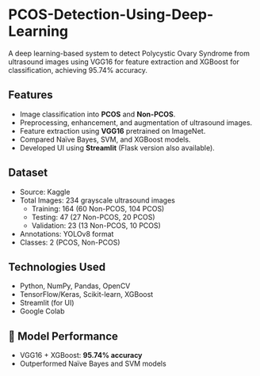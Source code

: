 # PCOS-Detection-Using-Deep-Learning
A deep learning-based system to detect Polycystic Ovary Syndrome from ultrasound images using VGG16 for feature extraction and XGBoost for classification, achieving 95.74% accuracy.
## Features
- Image classification into **PCOS** and **Non-PCOS**.
- Preprocessing, enhancement, and augmentation of ultrasound images.
- Feature extraction using **VGG16** pretrained on ImageNet.
- Compared Naïve Bayes, SVM, and XGBoost models.
- Developed UI using **Streamlit** (Flask version also available).

##  Dataset

- Source: Kaggle
- Total Images: 234 grayscale ultrasound images
  - Training: 164 (60 Non-PCOS, 104 PCOS)
  - Testing: 47 (27 Non-PCOS, 20 PCOS)
  - Validation: 23 (13 Non-PCOS, 10 PCOS)
- Annotations: YOLOv8 format
- Classes: 2 (PCOS, Non-PCOS)

##  Technologies Used

- Python, NumPy, Pandas, OpenCV
- TensorFlow/Keras, Scikit-learn, XGBoost
- Streamlit (for UI)
- Google Colab 

## 🧠 Model Performance

- VGG16 + XGBoost: **95.74% accuracy**
- Outperformed Naïve Bayes and SVM models
